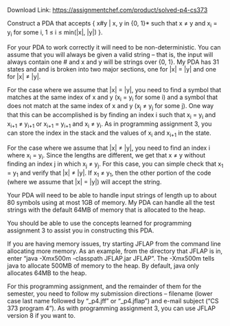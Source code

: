 Download Link: https://assignmentchef.com/product/solved-p4-cs373
<br>



Construct a PDA that accepts { x#y | x, y in {0, 1}* such that x ≠ y and x<sub>i</sub> = y<sub>i</sub> for some i, 1 ≤ i ≤ min(|x|, |y|) }.

For your PDA to work correctly it will need to be non-deterministic. You can assume that you will always be given a valid string – that is, the input will always contain one # and x and y will be strings over {0, 1}. My PDA has 31 states and and is broken into two major sections, one for |x| = |y| and one for |x| ≠ |y|.

For the case where we assume that |x| = |y|, you need to find a symbol that matches at the same index of x and y (x<sub>i</sub> = y<sub>i</sub> for some i) and a symbol that does not match at the same index of x and y (x<sub>j</sub> ≠ y<sub>j</sub> for some j). One way that this can be accomplished is by finding an index i such that x<sub>i</sub> = y<sub>i</sub> and x<sub>i+1</sub> ≠ y<sub>i+1</sub> or x<sub>i+1</sub> = y<sub>i+1</sub> and x<sub>i</sub> ≠ y<sub>i</sub>. As in programming assignment 3, you can store the index in the stack and the values of x<sub>i</sub> and x<sub>i+1</sub> in the state.

For the case where we assume that |x| ≠ |y|, you need to find an index i where x<sub>i</sub> = y<sub>i</sub>. Since the lengths are different, we get that x ≠ y without finding an index j in which x<sub>j</sub> ≠ y<sub>j</sub>. For this case, you can simple check that x<sub>1</sub> = y<sub>1</sub> and verify that |x| ≠ |y|. If x<sub>1</sub> ≠ y<sub>1</sub>, then the other portion of the code (where we assume that |x| = |y|) will accept the string.

Your PDA will need to be able to handle input strings of length up to about 80 symbols using at most 1GB of memory. My PDA can handle all the test strings with the default 64MB of memory that is allocated to the heap.

You should be able to use the concepts learned for programming assignment 3 to assist you in constructing this PDA.

If you are having memory issues, try starting JFLAP from the command line allocating more memory. As an example, from the directory that JFLAP is in, enter “java -Xmx500m -classpath JFLAP.jar JFLAP”. The -Xmx500m tells java to allocate 500MB of memory to the heap. By default, java only allocates 64MB to the heap.




For this programming assignment, and the remainder of them for the semester, you need to follow my submission directions – filename (lower case last name followed by “_p4.jff” or “_p4.jflap”) and e-mail subject (“CS 373 program 4”). As with programming assignment 3, you can use JFLAP version 8 if you want to.
